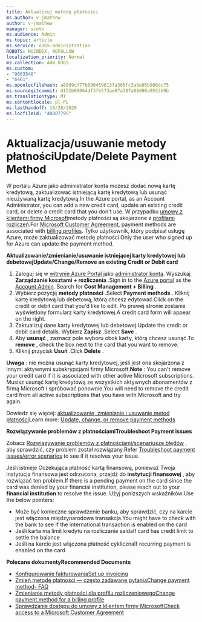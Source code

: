 ```yaml
---
title: Aktualizuj metodę płatności
ms.author: v-jmathew
author: v-jmathew
manager: scotv
ms.audience: Admin
ms.topic: article
ms.service: o365-administration
ROBOTS: NOINDEX, NOFOLLOW
localization_priority: Normal
ms.collection: Adm_O365
ms.custom:
- "9003546"
- "6461"
ms.openlocfilehash: a8809cf77b0904596137a305fc3a8e05b988dc75
ms.sourcegitcommit: d151b09064df3fb573ae07a387a08d98a9553b9b
ms.translationtype: MT
ms.contentlocale: pl-PL
ms.lasthandoff: 10/28/2020
ms.locfileid: "48807795"
---
```

# <a name="updatedelete-payment-method"></a><span data-ttu-id="47937-102">Aktualizacja/usuwanie metody płatności</span><span class="sxs-lookup"><span data-stu-id="47937-102">Update/Delete Payment Method</span></span>

<span data-ttu-id="47937-103">W portalu Azure jako administrator konta możesz dodać nową kartę kredytową, zaktualizować istniejącą kartę kredytową lub usunąć nieużywaną kartę kredytową.</span><span class="sxs-lookup"><span data-stu-id="47937-103">In the Azure portal, as an Account Administrator, you can add a new credit card, update an existing credit card, or delete a credit card that you don't use.</span></span> <span data-ttu-id="47937-104">W przypadku [umowy z klientami firmy Microsoft](https://docs.microsoft.com/azure/billing/billing-how-to-change-credit-card?WT.mc_id=Portal-Microsoft_Azure_Support#check-access-to-a-microsoft-customer-agreement)metody płatności są skojarzone z [profilami rozliczeń](https://docs.microsoft.com/azure/billing/billing-how-to-change-credit-card?WT.mc_id=Portal-Microsoft_Azure_Support#change-payment-method-for-a-billing-profile).</span><span class="sxs-lookup"><span data-stu-id="47937-104">For [Microsoft Customer Agreement](https://docs.microsoft.com/azure/billing/billing-how-to-change-credit-card?WT.mc_id=Portal-Microsoft_Azure_Support#check-access-to-a-microsoft-customer-agreement), payment methods are associated with [billing profiles](https://docs.microsoft.com/azure/billing/billing-how-to-change-credit-card?WT.mc_id=Portal-Microsoft_Azure_Support#change-payment-method-for-a-billing-profile).</span></span> <span data-ttu-id="47937-105">Tylko użytkownik, który podpisał usługę Azure, może zaktualizować metodę płatności.</span><span class="sxs-lookup"><span data-stu-id="47937-105">Only the user who signed up for Azure can update the payment method.</span></span>

<span data-ttu-id="47937-106">**Aktualizowanie/zmienianie/usuwanie istniejącej karty kredytowej lub debetowej**</span><span class="sxs-lookup"><span data-stu-id="47937-106">**Update/Change/Remove an existing Credit or Debit card**</span></span>

1.  <span data-ttu-id="47937-107">Zaloguj się w [witrynie Azure Portal](https://portal.azure.com/) jako [administrator konta](https://docs.microsoft.com/azure/billing/billing-subscription-transfer?WT.mc_id=Portal-Microsoft_Azure_Support#whoisaa). Wyszukaj **Zarządzanie kosztami + rozliczenia** .</span><span class="sxs-lookup"><span data-stu-id="47937-107">Sign in to the [Azure portal](https://portal.azure.com/) as the [Account Admin](https://docs.microsoft.com/azure/billing/billing-subscription-transfer?WT.mc_id=Portal-Microsoft_Azure_Support#whoisaa). Search for **Cost Management + Billing** .</span></span>
2.  <span data-ttu-id="47937-108">Wybierz pozycję **metody płatności** .</span><span class="sxs-lookup"><span data-stu-id="47937-108">Select **Payment methods** .</span></span> <span data-ttu-id="47937-109">Kliknij kartę kredytową lub debetową, którą chcesz edytować.</span><span class="sxs-lookup"><span data-stu-id="47937-109">Click on the credit or debit card that you'd like to edit.</span></span> <span data-ttu-id="47937-110">Po prawej stronie zostanie wyświetlony formularz karty kredytowej.</span><span class="sxs-lookup"><span data-stu-id="47937-110">A credit card form will appear on the right.</span></span>
3.  <span data-ttu-id="47937-111">Zaktualizuj dane karty kredytowej lub debetowej.</span><span class="sxs-lookup"><span data-stu-id="47937-111">Update the credit or debit card details.</span></span> <span data-ttu-id="47937-112">Wybierz **Zapisz** .</span><span class="sxs-lookup"><span data-stu-id="47937-112">Select **Save** .</span></span>
4.  <span data-ttu-id="47937-113">Aby **usunąć** , zaznacz pole wyboru obok karty, którą chcesz usunąć.</span><span class="sxs-lookup"><span data-stu-id="47937-113">To **remove** , check the box next to the card that you want to remove.</span></span>
5.  <span data-ttu-id="47937-114">Kliknij przycisk **Usuń** .</span><span class="sxs-lookup"><span data-stu-id="47937-114">Click **Delete** .</span></span>

<span data-ttu-id="47937-115">**Uwaga** : nie można usunąć karty kredytowej, jeśli jest ona skojarzona z innymi aktywnymi subskrypcjami firmy Microsoft.</span><span class="sxs-lookup"><span data-stu-id="47937-115">**Note** : You can't remove your credit card if it is associated with other active Microsoft subscriptions.</span></span> <span data-ttu-id="47937-116">Musisz usunąć kartę kredytową ze wszystkich aktywnych abonamentów z firmą Microsoft i spróbować ponownie.</span><span class="sxs-lookup"><span data-stu-id="47937-116">You will need to remove the credit card from all active subscriptions that you have with Microsoft and try again.</span></span>

<span data-ttu-id="47937-117">Dowiedz się więcej: [aktualizowanie, zmienianie i usuwanie metod płatności](https://docs.microsoft.com/azure/billing/billing-how-to-change-credit-card?WT.mc_id=Portal-Microsoft_Azure_Support)</span><span class="sxs-lookup"><span data-stu-id="47937-117">Learn more: [Update, change, or remove payment methods](https://docs.microsoft.com/azure/billing/billing-how-to-change-credit-card?WT.mc_id=Portal-Microsoft_Azure_Support)</span></span>

<span data-ttu-id="47937-118">**Rozwiązywanie problemów z płatnościami**</span><span class="sxs-lookup"><span data-stu-id="47937-118">**Troubleshoot Payment issues**</span></span>

<span data-ttu-id="47937-119">Zobacz [Rozwiązywanie problemów z płatnościami/scenariusze błędów](https://support.microsoft.com/help/4505172/troubleshooting-payment-issues) , aby sprawdzić, czy problem został rozwiązany.</span><span class="sxs-lookup"><span data-stu-id="47937-119">Refer [Troubleshoot payment issues/error scenarios](https://support.microsoft.com/help/4505172/troubleshooting-payment-issues) to see if it resolves your issue.</span></span>

<span data-ttu-id="47937-120">Jeśli istnieje Oczekująca płatność kartą finansową, ponieważ Twoja instytucja finansowa jest odrzucona, przejdź do **instytucji finansowej** , aby rozwiązać ten problem.</span><span class="sxs-lookup"><span data-stu-id="47937-120">If there is a pending payment on the card since the card was denied by your financial institution, please reach out to your **financial institution** to resolve the issue.</span></span> <span data-ttu-id="47937-121">Użyj poniższych wskaźników:</span><span class="sxs-lookup"><span data-stu-id="47937-121">Use the below pointers:</span></span>

- <span data-ttu-id="47937-122">Może być konieczne sprawdzenie banku, aby sprawdzić, czy na karcie jest włączona międzynarodowa transakcja.</span><span class="sxs-lookup"><span data-stu-id="47937-122">You might have to check with the bank to see if the international transaction is enabled on the card</span></span>
- <span data-ttu-id="47937-123">Jeśli karta ma limit kredytu na rozliczanie salda</span><span class="sxs-lookup"><span data-stu-id="47937-123">If card has credit limit to settle the balance</span></span>
- <span data-ttu-id="47937-124">Jeśli na karcie jest włączona płatność cykliczna</span><span class="sxs-lookup"><span data-stu-id="47937-124">If recurring payment is enabled on the card</span></span>

<span data-ttu-id="47937-125">**Polecane dokumenty**</span><span class="sxs-lookup"><span data-stu-id="47937-125">**Recommended Documents**</span></span>

- [<span data-ttu-id="47937-126">Konfigurowanie fakturowania</span><span class="sxs-lookup"><span data-stu-id="47937-126">Set up invoicing</span></span>](https://azure.microsoft.com/pricing/invoicing/)
- [<span data-ttu-id="47937-127">Zmień metodę płatności — często zadawane pytania</span><span class="sxs-lookup"><span data-stu-id="47937-127">Change payment method- FAQ</span></span>](https://docs.microsoft.com/azure/billing/billing-how-to-change-credit-card?WT.mc_id=Portal-Microsoft_Azure_Support#frequently-asked-questions)
- [<span data-ttu-id="47937-128">Zmienianie metody płatności dla profilu rozliczeniowego</span><span class="sxs-lookup"><span data-stu-id="47937-128">Change payment method for a billing profile</span></span>](https://docs.microsoft.com/azure/billing/billing-how-to-change-credit-card?WT.mc_id=Portal-Microsoft_Azure_Support#change-payment-method-for-a-billing-profile)
- [<span data-ttu-id="47937-129">Sprawdzanie dostępu do umowy z klientem firmy Microsoft</span><span class="sxs-lookup"><span data-stu-id="47937-129">Check access to a Microsoft Customer Agreement</span></span>](https://docs.microsoft.com/azure/billing/billing-how-to-change-credit-card?WT.mc_id=Portal-Microsoft_Azure_Support#check-access-to-a-microsoft-customer-agreement)

